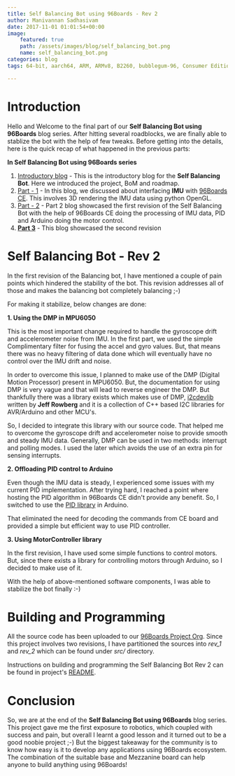 ```yaml
---
title: Self Balancing Bot using 96Boards - Rev 2
author: Manivannan Sadhasivam
date: 2017-11-01 01:01:54+00:00
image:
    featured: true
    path: /assets/images/blog/self_balancing_bot.png
    name: self_balancing_bot.png
categories: blog
tags: 64-bit, aarch64, ARM, ARMv8, B2260, bubblegum-96, Consumer Edition, Consumer IoT, DB410c, dragonboard410c, F-Cue, HiKey, I Squared C, I2C, Linaro, Linux, MediaTek X20, Bot, Self balancing Bot, Robotics, Digital Motion Processor, DMP, MPU6050

---
```


# **Introduction**

Hello and Welcome to the final part of our **Self Balancing Bot using 96Boards** blog series. After hitting several roadblocks, we are
finally able to stablize the bot with the help of few tweaks. Before getting into the details, here is the quick recap of what
happened in the previous parts:

**In Self Balancing Bot using 96Boards series**

1. [Introductory blog](/blog/introducing-self-balancing-bot-using-96boards/) - This is the introductory
blog for the **Self Balancing Bot**. Here we introduced the project, BoM and roadmap.
2. [Part - 1](/blog/self-balancing-bot-using-96boards-part1/) - In this blog, we discussed about
interfacing **IMU** with [96Boards CE](/products/ce/). This involves 3D rendering the IMU data using
python OpenGL.
3. [Part - 2](/blog/self-balancing-bot-using-96boards-part2/) - Part 2 blog showcased the first revision
of the Self Balancing Bot with the help of 96Boards CE doing the processing of IMU data, PID and Arduino
doing the motor control.
4. **[Part 3](/blog/self-balancing-bot-using-96boards-part3/)** - This blog showcased the second revision

# **Self Balancing Bot - Rev 2**

In the first revision of the Balancing bot, I have mentioned a couple of pain points which hindered the stability of the bot. This revision addresses all of those and makes the balancing bot completely balancing ;-)

For making it stabilize, below changes are done:

**1. Using the DMP in MPU6050**

This is the most important change required to handle the gyroscope drift and accelerometer noise from IMU. In the first part, we
used the simple Complimentary filter for fusing the accel and gyro values. But, that means there was no heavy filtering of data done
which will eventually have no control over the IMU drift and noise.

In order to overcome this issue, I planned to make use of the DMP (Digital Motion Processor) present in MPU6050. But, the documentation for using DMP is very vague and that will lead to reverse engineer the DMP. But thankfully there was a library exists which
makes use of DMP, [i2cdevlib](https://github.com/jrowberg/i2cdevlib) written by **Jeff Rowberg** and it is a collection of C++ based I2C libraries for AVR/Arduino and other MCU's.

So, I decided to integrate this library with our source code. That helped me to overcome the gyroscope drift and accelerometer noise to provide smooth and steady IMU data. Generally, DMP can be used in two methods: interrupt and polling modes. I used the later which avoids the use of an extra pin for sensing interrupts.

**2. Offloading PID control to Arduino**

Even though the IMU data is steady, I experienced some issues with my current PID implementation. After trying hard, I reached a point where hosting the PID algorithm in 96Boards CE didn't provide any benefit. So, I switched to use the [PID library](https://github.com/br3ttb/Arduino-PID-Library) in Arduino.

That eliminated the need for decoding the commands from CE board and provided a simple but efficient way to use PID controller.

**3. Using MotorController library**

In the first revision, I have used some simple functions to control motors. But, since there exists a library for controlling motors through Arduino, so I decided to make use of it.

With the help of above-mentioned software components, I was able to stabilize the bot finally :-)

# **Building and Programming**

All the source code has been uploaded to our [96Boards Project Org](https://github.com/96boards-projects/self_balancing_bot). Since this project involves two revisions, I have partitioned the sources into *rev_1* and *rev_2* which can be found under *src/* directory.

Instructions on building and programming the Self Balancing Bot Rev 2 can be found in project's [README](https://github.com/96boards-projects/self_balancing_bot/blob/master/README.md).

# **Conclusion**

So, we are at the end of the **Self Balancing Bot using 96Boards** blog series. This project gave me the first exposure to robotics, which coupled with success and pain, but overall I learnt a good lesson and it turned out to be a good noobie project ;-) But the biggest takeaway for the community is to know how easy is it to develop any applications using 96Boards ecosystem. The combination of the suitable base and Mezzanine board can help anyone to build anything using 96Boards!
